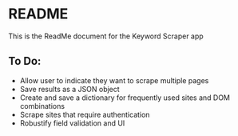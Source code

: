 # README

This is the ReadMe document for the Keyword Scraper app

## To Do:

* Allow user to indicate they want to scrape multiple pages
* Save results as a JSON object
* Create and save a dictionary for frequently used sites and DOM combinations
* Scrape sites that require authentication
* Robustify field validation and UI